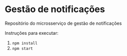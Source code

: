 # Gestão de notificações
Repositório do microsserviço de gestão de notificações

Instruções para executar:
1. `npm install`
2. `npm start`